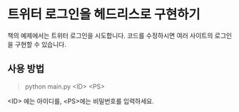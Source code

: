 # 트위터 로그인을 헤드리스로 구현하기
책의 예제에서는 트위터 로그인을 시도합니다. 코드를 수정하시면 여러 사이트의 로그인을 구현할 수 있습니다.

## 사용 방법
> python main.py <ID\> <PS\>


 <ID\> 에는 아이디를, <PS\>에는 비밀번호를 입력하세요.
 
